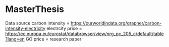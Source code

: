 # MasterThesis

Data source
carbon intensity = https://ourworldindata.org/grapher/carbon-intensity-electricity
electrcity price = https://ec.europa.eu/eurostat/databrowser/view/nrg_pc_205_c/default/table?lang=en
GO price = research paper
